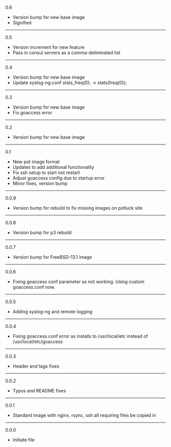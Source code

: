 0.6

* Version bump for new base image
* Signified

---

0.5

* Version increment for new feature
* Pass in consul servers as a comma-deliminated list

---

0.4

* Version bump for new base image
* Update syslog-ng.conf stats_freq(0); -> stats(freq(0));

---

0.3

* Version bump for new base image
* Fix goaccess error

---


0.2

* Version bump for new base image

---

0.1

* New pot image format
* Updates to add additional functionality
* Fix ssh setup to start not restart
* Adjust goaccess config due to startup error
* Minor fixes, version bump

---

0.0.9

* Version bump for rebuild to fix missing images on potluck site

---

0.0.8

* Version bump for p3 rebuild

---

0.0.7

* Version bump for FreeBSD-13.1 image

---

0.0.6

* Fixing goaccess conf parameter as not working. Using custom goaccess.conf now.

---

0.0.5

* Adding syslog-ng and remote logging

---

0.0.4

* Fixing goaccess.conf error as installs to /usr/local/etc instead of /usr/local/etc/goaccess

---

0.0.3

* Header and tags fixes

---

0.0.2

* Typos and README fixes

---

0.0.1

* Standard image with nginx, rsync, ssh all requiring files be copied in

---

0.0.0

* Initiate file


